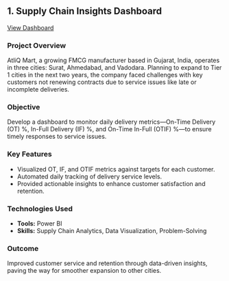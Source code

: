 ## 1. Supply Chain Insights Dashboard
[View Dashboard](https://project.novypro.com/s54k9N)

### Project Overview
AtliQ Mart, a growing FMCG manufacturer based in Gujarat, India, operates in three cities: Surat, Ahmedabad, and Vadodara. Planning to expand to Tier 1 cities in the next two years, the company faced challenges with key customers not renewing contracts due to service issues like late or incomplete deliveries.

### Objective
Develop a dashboard to monitor daily delivery metrics—On-Time Delivery (OT) %, In-Full Delivery (IF) %, and On-Time In-Full (OTIF) %—to ensure timely responses to service issues.

### Key Features
- Visualized OT, IF, and OTIF metrics against targets for each customer.
- Automated daily tracking of delivery service levels.
- Provided actionable insights to enhance customer satisfaction and retention.

### Technologies Used
- **Tools:** Power BI
- **Skills:** Supply Chain Analytics, Data Visualization, Problem-Solving

### Outcome
Improved customer service and retention through data-driven insights, paving the way for smoother expansion to other cities.



